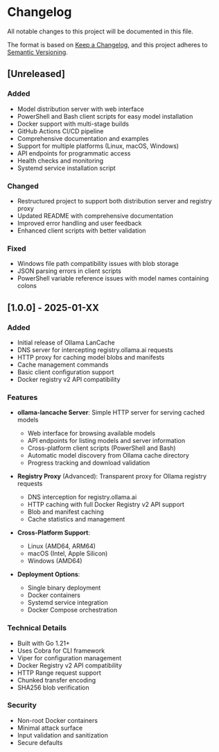 # Changelog

All notable changes to this project will be documented in this file.

The format is based on [Keep a Changelog](https://keepachangelog.com/en/1.0.0/),
and this project adheres to [Semantic Versioning](https://semver.org/spec/v2.0.0.html).

## [Unreleased]

### Added
- Model distribution server with web interface
- PowerShell and Bash client scripts for easy model installation
- Docker support with multi-stage builds
- GitHub Actions CI/CD pipeline
- Comprehensive documentation and examples
- Support for multiple platforms (Linux, macOS, Windows)
- API endpoints for programmatic access
- Health checks and monitoring
- Systemd service installation script

### Changed
- Restructured project to support both distribution server and registry proxy
- Updated README with comprehensive documentation
- Improved error handling and user feedback
- Enhanced client scripts with better validation

### Fixed
- Windows file path compatibility issues with blob storage
- JSON parsing errors in client scripts
- PowerShell variable reference issues with model names containing colons

## [1.0.0] - 2025-01-XX

### Added
- Initial release of Ollama LanCache
- DNS server for intercepting registry.ollama.ai requests
- HTTP proxy for caching model blobs and manifests
- Cache management commands
- Basic client configuration support
- Docker registry v2 API compatibility

### Features
- **ollama-lancache Server**: Simple HTTP server for serving cached models
  - Web interface for browsing available models
  - API endpoints for listing models and server information
  - Cross-platform client scripts (PowerShell and Bash)
  - Automatic model discovery from Ollama cache directory
  - Progress tracking and download validation

- **Registry Proxy** (Advanced): Transparent proxy for Ollama registry requests
  - DNS interception for registry.ollama.ai
  - HTTP caching with full Docker Registry v2 API support
  - Blob and manifest caching
  - Cache statistics and management

- **Cross-Platform Support**:
  - Linux (AMD64, ARM64)
  - macOS (Intel, Apple Silicon)
  - Windows (AMD64)

- **Deployment Options**:
  - Single binary deployment
  - Docker containers
  - Systemd service integration
  - Docker Compose orchestration

### Technical Details
- Built with Go 1.21+
- Uses Cobra for CLI framework
- Viper for configuration management
- Docker Registry v2 API compatibility
- HTTP Range request support
- Chunked transfer encoding
- SHA256 blob verification

### Security
- Non-root Docker containers
- Minimal attack surface
- Input validation and sanitization
- Secure defaults
